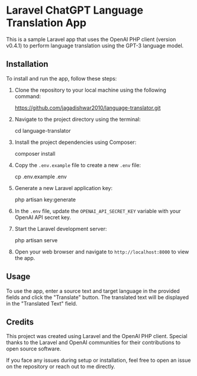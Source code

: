 # Laravel ChatGPT Language Translation App

This is a sample Laravel app that uses the OpenAI PHP client (version v0.4.1) to perform language translation using the GPT-3 language model.

## Installation

To install and run the app, follow these steps:

1. Clone the repository to your local machine using the following command:

    https://github.com/jagadishwar2010/language-translator.git

2. Navigate to the project directory using the terminal:

    cd language-translator

3. Install the project dependencies using Composer:
   
   composer install

4. Copy the `.env.example` file to create a new `.env` file:
   
   cp .env.example .env

5. Generate a new Laravel application key:

   php artisan key:generate

6. In the `.env` file, update the `OPENAI_API_SECRET_KEY` variable with your OpenAI API secret key.

7. Start the Laravel development server:
   
    php artisan serve

8. Open your web browser and navigate to `http://localhost:8000` to view the app.

## Usage

To use the app, enter a source text and target language in the provided fields and click the "Translate" button. The translated text will be displayed in the "Translated Text" field.

## Credits

This project was created using Laravel and the OpenAI PHP client. Special thanks to the Laravel and OpenAI communities for their contributions to open source software.

If you face any issues during setup or installation, feel free to open an issue on the repository or reach out to me directly.









